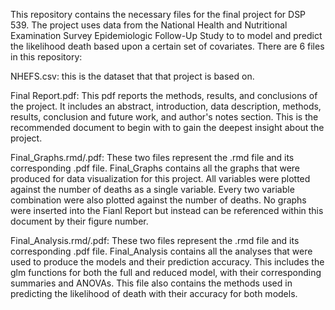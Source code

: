 This repository contains the necessary files for the final project for DSP 539. The project uses data from the National Health and Nutritional Examination Survey Epidemiologic Follow-Up Study to to model and predict the likelihood death based upon a certain set of covariates. 
There are 6 files in this repository: 

NHEFS.csv: this is the dataset that that project is based on.

Final Report.pdf: This pdf reports the methods, results, and conclusions of the project. It includes an abstract, introduction, data description, methods, results, conclusion and future work, and author's notes section. This is the recommended document to begin with to gain the deepest insight about the project.

Final_Graphs.rmd/.pdf: These two files represent the .rmd file and its corresponding .pdf file. Final_Graphs contains all the graphs that were produced for data visualization for this project. All variables were plotted against the number of deaths as a single variable. Every two variable combination were also plotted against the number of deaths. No graphs were inserted into the Fianl Report but instead can be referenced within this document by their figure number. 

Final_Analysis.rmd/.pdf: These two files represent the .rmd file and its corresponding .pdf file. Final_Analysis contains all the analyses that were used to produce the models and their prediction accuracy. This includes the glm functions for both the full and reduced model, with their corresponding summaries and ANOVAs. This file also contains the methods used in predicting the likelihood of death with their accuracy for both models. 



